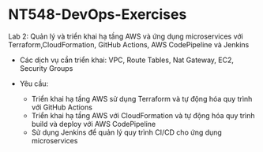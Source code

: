 # NT548-DevOps-Exercises
Lab 2: Quản lý và triển khai hạ tầng AWS và ứng dụng microservices với Terraform,CloudFormation, GitHub Actions, AWS CodePipeline và Jenkins

+ Các dịch vụ cần triển khai: VPC, Route Tables, Nat Gateway, EC2, Security Groups
      
+ Yêu cầu:
  
  + Triển khai hạ tầng AWS sử dụng Terraform và tự động hóa quy trình với GitHub Actions
  + Triển khai hạ tầng AWS với CloudFormation và tự động hóa quy trình build và deploy với AWS CodePipeline
  + Sử dụng Jenkins để quản lý quy trình CI/CD cho ứng dụng microservices

